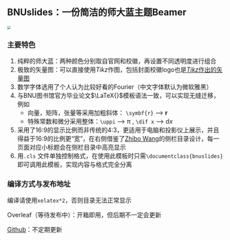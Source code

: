 ## BNUslides：一份简洁的师大蓝主题Beamer

<img src="https://pauline.oss-cn-shenzhen.aliyuncs.com/img/202404201820201.webp" style="zoom:50%;" />


### 主要特色

1. 纯粹的师大蓝：两种颜色分别取自官网和校徽，再设置不同透明度进行组合
2. 极致的矢量图：可以直接使用*Tikz*作图，包括封面校徽logo也是[*Tikz*作出的矢量图](https://www.github.com/LeyuDame/BNU_icon_Tikz)
3. 数学字体选用了个人认为比较好看的Fourier（中文字体默认为微软雅黑）
4. 与BNU图书馆官方毕业论文$\LaTeX{}$模板语法一致，可以实现无缝迁移，例如
   - 向量，矩阵，张量等采用加粗斜体： `\symbf{r}` --> $\boldsymbol{r}$ 
   - 特殊常数和微分采用整体：`\uppi` --> $\mathrm{\pi}$ , `\dif x` --> $\mathrm{d} x$
5. 采用了16:9的显示比例而非传统的4:3，更适用于电脑和投影仪上展示，并且得益于16:9的比例更“宽”，在右侧借鉴了[Zhibo Wang](https://github.com/zbowang/BeamerTheme)的侧栏目录设计，每一页面对应小标题会在侧栏目录中高亮显示
6. 用`.cls` 文件单独控制格式，在使用此模板时只需`\documentclass{bnuslides}`即可调用此模板，实现内容与格式完全分离

### 编译方式与发布地址

编译请使用`xelatex*2`，否则目录无法正常显示

Overleaf（等待发布中）：开箱即用，但后期不一定会更新

[Github]()：不定期更新